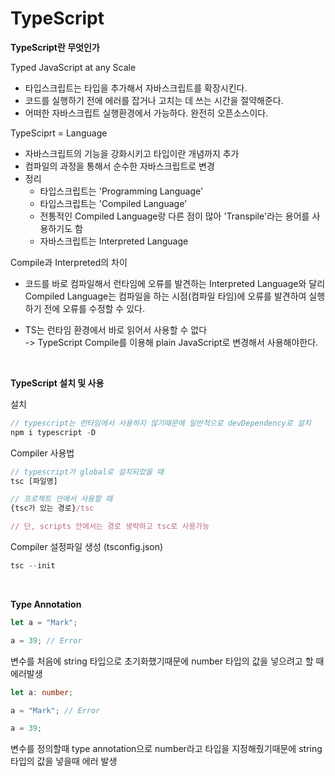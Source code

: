 # TypeScript

**TypeScript란 무엇인가**
<br />

Typed JavaScript at any Scale
 - 타입스크립트는 타입을 추가해서 자바스크립트를 확장시킨다.
 - 코드를 실행하기 전에 에러를 잡거나 고치는 데 쓰는 시간을 절약해준다.
 - 어떠한 자바스크립트 실행환경에서 가능하다. 완전히 오픈소스이다.

TypeSciprt = Language
- 자바스크립트의 기능을 강화시키고 타입이란 개념까지 추가
- 컴파일의 과정을 통해서 순수한 자바스크립트로 변경
- 정리
    * 타입스크립트는 'Programming Language' 
    * 타입스크립트는 'Compiled Language'
    - 전통적인 Compiled Language랑 다른 점이 많아 'Transpile'라는 용어를 사용하기도 함
    * 자바스크립트는 Interpreted Language

Compile과 Interpreted의 차이
- 코드를 바로 컴파일해서 런타임에 오류를 발견하는 Interpreted Language와 달리 Compiled Language는 컴파일을 하는 시점(컴파일 타임)에 오류를 발견하여 실행하기 전에 오류를 수정할 수 있다.

* TS는 런타임 환경에서 바로 읽어서 사용할 수 없다<br /> 
-> TypeScript Compile를 이용해 plain JavaScript로 변경해서 사용해야한다.

<br />

**TypeScript 설치 및 사용**
<br />

설치
```js
// typescript는 런타임에서 사용하지 않기때문에 일반적으로 devDependency로 설치
npm i typescript -D
```

Compiler 사용법
```js
// typescript가 global로 설치되었을 때
tsc [파일명] 

// 프로젝트 안에서 사용할 때
{tsc가 있는 경로}/tsc

// 단, scripts 안에서는 경로 생략하고 tsc로 사용가능
```

Compiler 설정파일 생성 (tsconfig.json)
```js
tsc --init
```

<br />

**Type Annotation**
```ts
let a = "Mark";

a = 39; // Error
```
변수를 처음에 string 타입으로 초기화했기때문에 number 타입의 값을 넣으려고 할 때 에러발생
```ts
let a: number;

a = "Mark"; // Error

a = 39; 
```
변수를 정의할때 type annotation으로 number라고 타입을 지정해줬기때문에 string 타입의 값을 넣을때 에러 발생